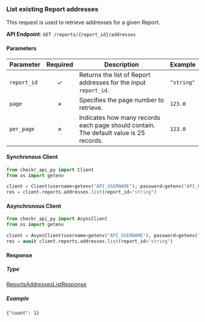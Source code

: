 
### List existing Report addresses <a name="list"></a>

This request is used to retrieve addresses for a given Report.

**API Endpoint**: `GET /reports/{report_id}/addresses`

#### Parameters

| Parameter | Required | Description | Example |
|-----------|:--------:|-------------|--------|
| `report_id` | ✓ | Returns the list of Report addresses for the input `report_id`. | `"string"` |
| `page` | ✗ | Specifies the page number to retrieve. | `123.0` |
| `per_page` | ✗ | Indicates how many records each page should contain. The default value is 25 records. | `123.0` |

#### Synchronous Client

```python
from checkr_api_py import Client
from os import getenv

client = Client(username=getenv("API_USERNAME"), password=getenv("API_PASSWORD"))
res = client.reports.addresses.list(report_id="string")

```

#### Asynchronous Client

```python
from checkr_api_py import AsyncClient
from os import getenv

client = AsyncClient(username=getenv("API_USERNAME"), password=getenv("API_PASSWORD"))
res = await client.reports.addresses.list(report_id="string")

```

#### Response

##### Type
[ReportsAddressesListResponse](/checkr_api_py/types/models/reports_addresses_list_response.py)

##### Example
`{"count": 1}`
